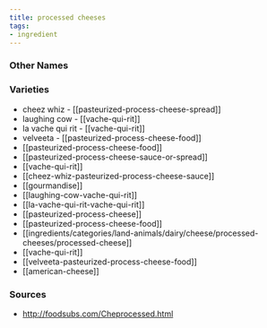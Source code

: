 ```yaml
---
title: processed cheeses
tags:
- ingredient
---
```



### Other Names


### Varieties

* cheez whiz - [[pasteurized-process-cheese-spread]]
* laughing cow - [[vache-qui-rit]]
* la vache qui rit - [[vache-qui-rit]]
* velveeta - [[pasteurized-process-cheese-food]]
* [[pasteurized-process-cheese-food]]
* [[pasteurized-process-cheese-sauce-or-spread]]
* [[vache-qui-rit]]
* [[cheez-whiz-pasteurized-process-cheese-sauce]]
* [[gourmandise]]
* [[laughing-cow-vache-qui-rit]]
* [[la-vache-qui-rit-vache-qui-rit]]
* [[pasteurized-process-cheese]]
* [[pasteurized-process-cheese-food]]
* [[ingredients/categories/land-animals/dairy/cheese/processed-cheeses/processed-cheese]]
* [[vache-qui-rit]]
* [[velveeta-pasteurized-process-cheese-food]]
* [[american-cheese]]

### Sources
* http://foodsubs.com/Cheprocessed.html
